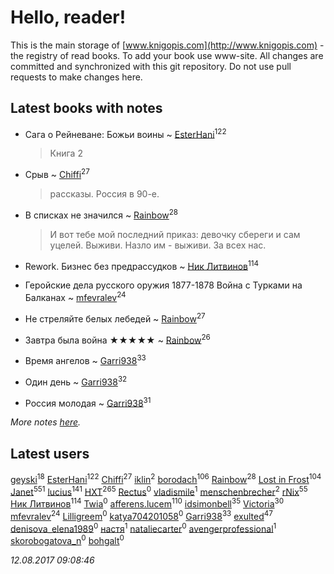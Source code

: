 # Hello, reader!
This is the main storage of [www.knigopis.com](http://www.knigopis.com) - the registry of read books.
To add your book use www-site. All changes are committed and synchronized with this git repository.
Do not use pull requests to make changes here.


## Latest books with notes
* Сага о Рейневане: Божьи воины ~ [EsterHani](users/305/30558181-vkontakte)<sup>122</sup>
    > Книга 2

* Срыв ~ [Chiffi](users/105/105831994080785626680-google)<sup>27</sup>
    > рассказы. Россия в 90-е.

* В списках не значился ~ [Rainbow](users/109/109787328219839805802-google)<sup>28</sup>
    > И вот тебе мой последний приказ: девочку сбереги и сам уцелей. Выживи. Назло им - выживи. За всех нас.

* Rework. Бизнес без предрассудков ~ [Ник Литвинов](users/241/241974816-vkontakte)<sup>114</sup>

* Геройские дела русского оружия 1877-1878 Война с Турками на Балканах ~ [mfevralev](users/140/140966150-vkontakte)<sup>24</sup>

* Не стреляйте белых лебедей ~ [Rainbow](users/109/109787328219839805802-google)<sup>27</sup>

* Завтра была война ★★★★★ ~ [Rainbow](users/109/109787328219839805802-google)<sup>26</sup>

* Время ангелов ~ [Garri938](users/114/114389869162010721507-google)<sup>33</sup>

* Один день ~ [Garri938](users/114/114389869162010721507-google)<sup>32</sup>

* Россия молодая ~ [Garri938](users/114/114389869162010721507-google)<sup>31</sup>


_More notes [here](latest_books_with_notes.md)._


## Latest users
[geyski](users/221/221959664-vkontakte)<sup>18</sup> 
[EsterHani](users/305/30558181-vkontakte)<sup>122</sup> 
[Chiffi](users/105/105831994080785626680-google)<sup>27</sup> 
[iklin](users/160/1602268389844908-facebook)<sup>2</sup> 
[borodach](users/157/15706320-vkontakte)<sup>106</sup> 
[Rainbow](users/109/109787328219839805802-google)<sup>28</sup> 
[Lost in Frost](users/103/103293621948650602575-google)<sup>104</sup> 
[Janet](users/108/108113656204404967440-google)<sup>551</sup> 
[lucius](users/838/83820536-yandex)<sup>141</sup> 
[HXT](users/100/100002563462782-facebook)<sup>265</sup> 
[Rectus](users/102/10212207630017815-facebook)<sup>0</sup> 
[vladismile](users/146/1467491296661560-facebook)<sup>1</sup> 
[menschenbrecher](users/495/4957345-vkontakte)<sup>2</sup> 
[rNix](users/115/115622071-twitter)<sup>55</sup> 
[Ник Литвинов](users/241/241974816-vkontakte)<sup>114</sup> 
[Twia](users/111/111909358740464478736-google)<sup>0</sup> 
[afferens.lucem](users/196/196071655-vkontakte)<sup>110</sup> 
[idsimonbell](users/380/380554090-vkontakte)<sup>35</sup> 
[Victoria](users/113/113794223924688167852-google)<sup>30</sup> 
[mfevralev](users/140/140966150-vkontakte)<sup>24</sup> 
[Lilligreem](users/234/234665915-yandex)<sup>0</sup> 
[katya704201058](users/201/201401564-vkontakte)<sup>0</sup> 
[Garri938](users/114/114389869162010721507-google)<sup>33</sup> 
[exulted](users/100/100599204551896265722-google)<sup>47</sup> 
[denisova_elena1989](users/148/148358852-vkontakte)<sup>0</sup> 
[настя](users/339/339468028-vkontakte)<sup>1</sup> 
[nataliecarter](users/241/241221205-vkontakte)<sup>0</sup> 
[avengerprofessional](users/729/72966504-vkontakte)<sup>1</sup> 
[skorobogatova_n](users/144/1447894-vkontakte)<sup>0</sup> 
[bohgalt](users/105/105937324042538676643-google)<sup>0</sup> 


_12.08.2017 09:08:46_
